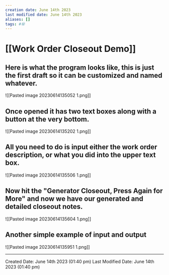 ```yaml
---
creation date: June 14th 2023
last modified date: June 14th 2023
aliases: []
tags: #㊙️
---
```



# [[Work Order Closeout Demo]]  

## Here is what the program looks like, this is just the first draft so it can be customized and named whatever. 

![[Pasted image 20230614135052 1.png]]

## Once opened it has two text boxes along with a button at the very bottom.

![[Pasted image 20230614135202 1.png]]

## All you need to do is input either the work order description, or what you did into the upper text box.

![[Pasted image 20230614135506 1.png]]

## Now hit the "Generator Closeout, Press Again for More" and now we have our generated and detailed closeout notes.

![[Pasted image 20230614135604 1.png]]

## Another simple example of input and output

![[Pasted image 20230614135951 1.png]]


___


Created Date: June 14th 2023 (01:40 pm) 
Last Modified Date: June 14th 2023 (01:40 pm)
